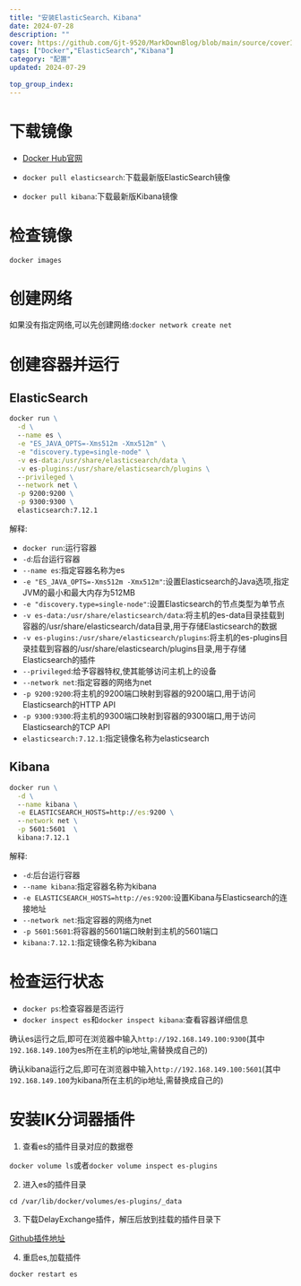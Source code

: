 ```yaml
---
title: "安装ElasticSearch、Kibana"
date: 2024-07-28
description: ""
cover: https://github.com/Gjt-9520/MarkDownBlog/blob/main/source/coverImages/Bimage-135/Bimage86.jpg?raw=true
tags: ["Docker","ElasticSearch","Kibana"]
category: "配置"
updated: 2024-07-29
  
top_group_index: 
---
```


# 下载镜像

- [Docker Hub官网](https://hub.docker.com/)

- `docker pull elasticsearch`:下载最新版ElasticSearch镜像

- `docker pull kibana`:下载最新版Kibana镜像

# 检查镜像

`docker images`

# 创建网络

如果没有指定网络,可以先创建网络:`docker network create net`

# 创建容器并运行

## ElasticSearch

```cmd
docker run \
  -d \
  --name es \
  -e "ES_JAVA_OPTS=-Xms512m -Xmx512m" \
  -e "discovery.type=single-node" \
  -v es-data:/usr/share/elasticsearch/data \
  -v es-plugins:/usr/share/elasticsearch/plugins \
  --privileged \
  --network net \
  -p 9200:9200 \
  -p 9300:9300 \
  elasticsearch:7.12.1
```

解释:
- `docker run`:运行容器
- `-d`:后台运行容器
- `--name es`:指定容器名称为es
- `-e "ES_JAVA_OPTS=-Xms512m -Xmx512m"`:设置Elasticsearch的Java选项,指定JVM的最小和最大内存为512MB
- `-e "discovery.type=single-node"`:设置Elasticsearch的节点类型为单节点
- `-v es-data:/usr/share/elasticsearch/data`:将主机的es-data目录挂载到容器的/usr/share/elasticsearch/data目录,用于存储Elasticsearch的数据
- `-v es-plugins:/usr/share/elasticsearch/plugins`:将主机的es-plugins目录挂载到容器的/usr/share/elasticsearch/plugins目录,用于存储Elasticsearch的插件
- `--privileged`:给予容器特权,使其能够访问主机上的设备
- `--network net`:指定容器的网络为net
- `-p 9200:9200`:将主机的9200端口映射到容器的9200端口,用于访问Elasticsearch的HTTP API
- `-p 9300:9300`:将主机的9300端口映射到容器的9300端口,用于访问Elasticsearch的TCP API
- `elasticsearch:7.12.1`:指定镜像名称为elasticsearch

## Kibana

```cmd
docker run \
  -d \
  --name kibana \
  -e ELASTICSEARCH_HOSTS=http://es:9200 \
  --network net \
  -p 5601:5601  \
  kibana:7.12.1
```

解释:
- `-d`:后台运行容器
- `--name kibana`:指定容器名称为kibana
- `-e ELASTICSEARCH_HOSTS=http://es:9200`:设置Kibana与Elasticsearch的连接地址
- `--network net`:指定容器的网络为net
- `-p 5601:5601`:将容器的5601端口映射到主机的5601端口
- `kibana:7.12.1`:指定镜像名称为kibana

# 检查运行状态

- `docker ps`:检查容器是否运行
- `docker inspect es`和`docker inspect kibana`:查看容器详细信息

确认es运行之后,即可在浏览器中输入`http://192.168.149.100:9300`(其中`192.168.149.100`为es所在主机的ip地址,需替换成自己的)

确认kibana运行之后,即可在浏览器中输入`http://192.168.149.100:5601`(其中`192.168.149.100`为kibana所在主机的ip地址,需替换成自己的)

# 安装IK分词器插件

1. 查看es的插件目录对应的数据卷

`docker volume ls`或者`docker volume inspect es-plugins`

2. 进入es的插件目录

`cd /var/lib/docker/volumes/es-plugins/_data`

3. 下载DelayExchange插件，解压后放到挂载的插件目录下

[Github插件地址](https://github.com/infinilabs/analysis-ik)

4. 重启es,加载插件

`docker restart es`